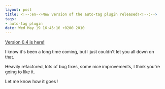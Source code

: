 ```yaml
--- 
layout: post
title: <!--:en-->New version of the auto-tag plugin released!<!--:-->
tags: 
- auto-tag plugin
date: Wed May 19 16:45:10 +0200 2010
---
```

<!--:en--><a href="http://wordpress.org/extend/plugins/auto-tag/">Version 0.4 is here!</a>

I know it's been a long time coming, but I just couldn't let you all down on that.

Heavily refactored, lots of bug fixes, some nice improvements, I think you're going to like it.

Let me know how it goes !<!--:-->
